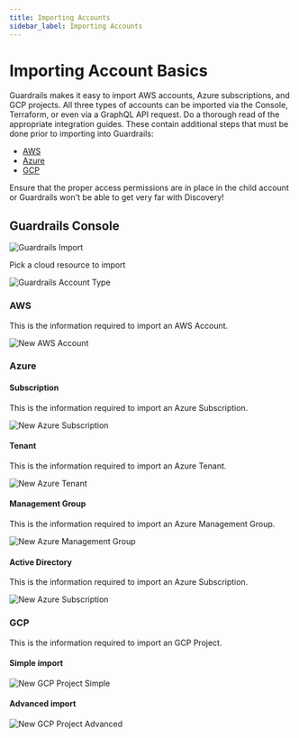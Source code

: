 ```yaml
---
title: Importing Accounts
sidebar_label: Importing Accounts
---
```


# Importing Account Basics

Guardrails makes it easy to import AWS accounts, Azure subscriptions, and GCP
projects. All three types of accounts can be imported via the Console,
Terraform, or even via a GraphQL API request. Do a thorough read of the
appropriate integration guides. These contain additional steps that must be done
prior to importing into Guardrails:

- [AWS](guides/aws)
- [Azure](guides/azure)
- [GCP](guides/gcp)

Ensure that the proper access permissions are in place in the child account or
Guardrails won't be able to get very far with Discovery!

## Guardrails Console

![Guardrails Import](/images/docs/guardrails/turbot_import_tile.png)

Pick a cloud resource to import

![Guardrails Account Type](/images/docs/guardrails/turbot_account_type.png)

### AWS

This is the information required to import an AWS Account.

![New AWS Account](/images/docs/guardrails/turbot_new_account.png)

### Azure

#### Subscription

This is the information required to import an Azure Subscription.

![New Azure Subscription](/images/docs/guardrails/turbot_new_subscription.png)

#### Tenant

This is the information required to import an Azure Tenant.

![New Azure Tenant](/images/docs/guardrails/turbot_new_tenant.png)

#### Management Group

This is the information required to import an Azure Management Group.

![New Azure Management Group](/images/docs/guardrails/turbot_new_management_group.png)

#### Active Directory

This is the information required to import an Azure Subscription.

![New Azure Subscription](/images/docs/guardrails/turbot_new_subscription.png)

### GCP

This is the information required to import an GCP Project.

#### Simple import

![New GCP Project Simple](/images/docs/guardrails/turbot_new_project_simple.png)

#### Advanced import

![New GCP Project Advanced](/images/docs/guardrails/turbot_new_project_advanced.png)
